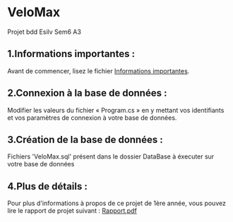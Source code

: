 # VeloMax
Projet bdd Esilv Sem6 A3
## 1.Informations importantes :
Avant de commencer, lisez le fichier [Informations importantes](https://github.com/cowbra/VeloMax/blob/main/Informations%20Importantes.pdf).
## 2.Connexion à la base de données :
Modifier les valeurs du fichier « Program.cs » en y mettant vos identifiants et vos paramètres de connexion à votre base de données.
## 3.Création de la base de données :
Fichiers 'VeloMax.sql' présent dans le dossier DataBase à éxecuter sur votre base de données
## 4.Plus de détails :
Pour plus d'informations à propos de ce projet de 1ère année, vous pouvez lire le rapport de projet suivant : [Rapport.pdf](https://github.com/cowbra/VeloMax/blob/main/Rapport%20VeloMax%20github.pdf)


